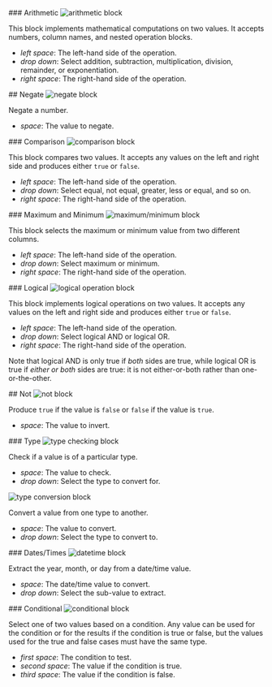 <div id="arithmetic" markdown="1">
### Arithmetic

<img class="block" src="{{ 'en/img/op_arithmetic.svg' | relative_url }}" alt="arithmetic block"/>

This block implements mathematical computations on two values.
It accepts numbers, column names, and nested operation blocks.

- *left space*: The left-hand side of the operation.
- *drop down*: Select addition, subtraction, multiplication, division, remainder, or exponentiation.
- *right space*: The right-hand side of the operation.
</div>

<div id="negate" markdown="1">
## Negate

<img class="block" src="{{ 'en/img/op_negate.svg' | relative_url }}" alt="negate block"/>

Negate a number.

- *space*: The value to negate.
</div>

<div id="compare" markdown="1">
### Comparison

<img class="block" src="{{ 'en/img/op_compare.svg' | relative_url }}" alt="comparison block"/>

This block compares two values.
It accepts any values on the left and right side
and produces either `true` or `false`.

- *left space*: The left-hand side of the operation.
- *drop down*: Select equal, not equal, greater, less or equal, and so on.
- *right space*: The right-hand side of the operation.
</div>

<div id="extremum" markdown="1">
### Maximum and Minimum

<img class="block" src="{{ 'en/img/op_extremum.svg' | relative_url }}" alt="maximum/minimum block"/>

This block selects the maximum or minimum value from two different columns.

- *left space*: The left-hand side of the operation.
- *drop down*: Select maximum or minimum.
- *right space*: The right-hand side of the operation.
</div>

<div id="logical" markdown="1">
### Logical

<img class="block" src="{{ 'en/img/op_logical.svg' | relative_url }}" alt="logical operation block"/>

This block implements logical operations on two values.
It accepts any values on the left and right side
and produces either `true` or `false`.

- *left space*: The left-hand side of the operation.
- *drop down*: Select logical AND or logical OR.
- *right space*: The right-hand side of the operation.

Note that logical AND is only true if *both* sides are true,
while logical OR is true if *either or both* sides are true:
it is not either-or-both rather than one-or-the-other.
</div>

<div id="not" markdown="1">
## Not

<img class="block" src="{{ 'en/img/op_not.svg' | relative_url }}" alt="not block"/>

Produce `true` if the value is `false` or `false` if the value is `true`.

- *space*: The value to invert.
</div>

<div id="type" markdown="1">
### Type

<img class="block" src="{{ 'en/img/op_type.svg' | relative_url }}" alt="type checking block"/>

Check if a value is of a particular type.

- *space*: The value to check.
- *drop down*: Select the type to convert for.

<img class="block" src="{{ 'en/img/op_convert.svg' | relative_url }}" alt="type conversion block"/>

Convert a value from one type to another.

- *space*: The value to convert.
- *drop down*: Select the type to convert to.
</div>

<div id="datetime" markdown="1">
### Dates/Times

<img class="block" src="{{ 'en/img/op_datetime.svg' | relative_url }}" alt="datetime block"/>

Extract the year, month, or day from a date/time value.

- *space*: The date/time value to convert.
- *drop down*: Select the sub-value to extract.
</div>

<div id="conditional" markdown="1">
### Conditional

<img class="block" src="{{ 'en/img/op_conditional.svg' | relative_url }}" alt="conditional block"/>

Select one of two values based on a condition.
Any value can be used for the condition or for the results if the condition is true or false,
but the values used for the true and false cases must have the same type.

- *first space*: The condition to test.
- *second space*: The value if the condition is true.
- *third space*: The value if the condition is false.
</div>
